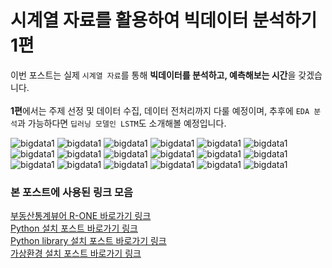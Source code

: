 # 시계열 자료를 활용하여 빅데이터 분석하기 1편

이번 포스트는 실제 `시계열 자료`를 통해 **빅데이터를 분석하고, 예측해보는 시간**을 갖겠습니다. 
<br>
<br>
**1편**에서는 주제 선정 및 데이터 수집, 데이터 전처리까지 다룰 예정이며, 추후에 `EDA 분석`과 가능하다면 `딥러닝 모델인 LSTM`도 소개해볼 예정입니다.


![bigdata1](./images/python/bigdata/시계열1.PNG)
![bigdata1](./images/python/bigdata/시계열2.PNG)
![bigdata1](./images/python/bigdata/시계열3.PNG)
![bigdata1](./images/python/bigdata/시계열4.PNG)
![bigdata1](./images/python/bigdata/시계열5.PNG)
![bigdata1](./images/python/bigdata/시계열6.PNG)
![bigdata1](./images/python/bigdata/시계열7.PNG)
![bigdata1](./images/python/bigdata/시계열8.PNG)
![bigdata1](./images/python/bigdata/시계열9.PNG)
![bigdata1](./images/python/bigdata/시계열10.PNG)
![bigdata1](./images/python/bigdata/시계열11.PNG)
![bigdata1](./images/python/bigdata/시계열12.PNG)
![bigdata1](./images/python/bigdata/시계열13.PNG)
![bigdata1](./images/python/bigdata/시계열14.PNG)
![bigdata1](./images/python/bigdata/시계열15.PNG)
![bigdata1](./images/python/bigdata/시계열16.PNG)
![bigdata1](./images/python/bigdata/시계열17.PNG)
![bigdata1](./images/python/bigdata/시계열18.PNG)


### 본 포스트에 사용된 링크 모음
[부동산통계뷰어 R-ONE 바로가기 링크](http://www.r-one.co.kr/)
<br>
[Python 설치 포스트 바로가기 링크](http://sealab.kesti.info/view/79)
<br>
[Python library 설치 포스트 바로가기 링크](http://sealab.kesti.info/view/168)
<br>
[가상환경 설치 포스트 바로가기 링크](http://sealab.kesti.info/view/103)
